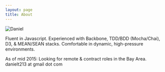 ```yaml
---
layout: page
title: About
---
```


![Daniel](https://media.licdn.com/media/AAEAAQAAAAAAAANtAAAAJDE2NjMwODZkLWUzYTUtNDg1Yi1iZDE2LWQyYzliODU3YzY1MA.jpg)

Fluent in Javascript. Experienced with Backbone, TDD/BDD (Mocha/Chai), D3, &  MEAN/SEAN stacks. Comfortable in dynamic, high-pressure environments.

As of mid 2015: Looking for remote & contract roles in the Bay Area. 
danielt213 at gmail dot com